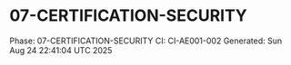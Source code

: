 # 07-CERTIFICATION-SECURITY
Phase: 07-CERTIFICATION-SECURITY
CI: CI-AE001-002
Generated: Sun Aug 24 22:41:04 UTC 2025
